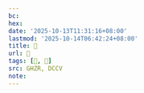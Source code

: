 ```yaml
---
bc:
hex:
date: '2025-10-13T11:31:16+08:00'
lastmod: '2025-10-14T06:42:24+08:00'
title: 󰨵
url: 󰨵
tags: [𦪑, 𦪑]
src: GHZR, DCCV
note:
---
```

